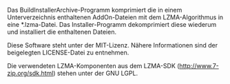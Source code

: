 Das BuildInstallerArchive-Programm komprimiert die in einem Unterverzeichnis enthaltenen AddOn-Dateien mit dem LZMA-Algorithmus in eine *.lzma-Datei.
Das Installer-Programm dekomprimiert diese wiederum und installiert die enthaltenen Dateien.

Diese Software steht unter der MIT-Lizenz. Nähere Informationen sind der beigelegten LICENSE-Datei zu entnehmen.

Die verwendeten LZMA-Komponenten aus dem LZMA-SDK (http://www.7-zip.org/sdk.html) stehen unter der GNU LGPL.
